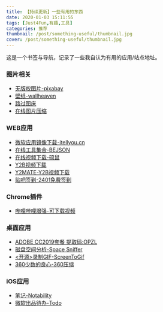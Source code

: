 ```yaml
---
title: 【持续更新】一些有用的东西
date: 2020-01-03 15:11:55
tags: [Just4Fun,有趣,工具]
categories: 推荐
thumbnail: /post/something-useful/thumbnail.jpg
cover: /post/something-useful/thumbnail.jpg
---
```

这是一个书签与导航，记录了一些我自认为有用的应用/站点地址。

<!-- more -->
### 图片相关
* [无版权图片-pixabay](https://pixabay.com/zh/)
* [壁纸-wallheaven](https://wallhaven.cc/)
* [路过图床](https://imgchr.com/)
* [在线图片压缩](http://www.bejson.com/ui/compress_img/)

### WEB应用
* [微软应用镜像下载-itellyou.cn](https://msdn.itellyou.cn/)
* [在线工具集合-BEJSON](http://www.bejson.com/)
* [在线视频下载-硕鼠](http://www.flvcd.com/)
* [Y2B视频下载](https://youtubemultidownloader.net/)
* [Y2MATE-Y2B视频下载](https://www.y2mate.com/)
* [贴吧签到-2401免费签到](https://tb.zsh2401.top)

### Chrome插件
* [哔哩哔哩增强-可下载视频](https://github.com/the1812/Bilibili-Evolved)

### 桌面应用
* [ADOBE CC2019套餐 提取码:OPZL](https://pan.baidu.com/s/1LVc_P9gVB31mOV5mq3iUBQ)
* [磁盘空间分析-Space Sniffer](https://pan.zsh2401.top/index.php?share/file&user=1&sid=ynXpacRV)
* [<开源>录制GIF-ScreenToGif](http://www.screentogif.com/)
* [360少数的良心-360压缩](https://yasuo.360.cn)

### iOS应用
* [笔记-Notability](https://apps.apple.com/cn/app/notability/id360593530)
* [微软出品待办-Todo](https://apps.apple.com/cn/app/microsoft-to-do/id1212616790)